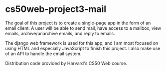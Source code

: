 # cs50web-project3-mail

The goal of this project is to create a single-page app in the form of an email client. A user will be able to send mail, have access to a mailbox, view emails, archive/unarchive emails, and reply to emails.

The django web framework is used for this app, and I am most focused on using HTML and especially JavaScript to finish this project. I also make use of an API to handle the email system.

Distribution code provided by Harvard's CS50 Web course.